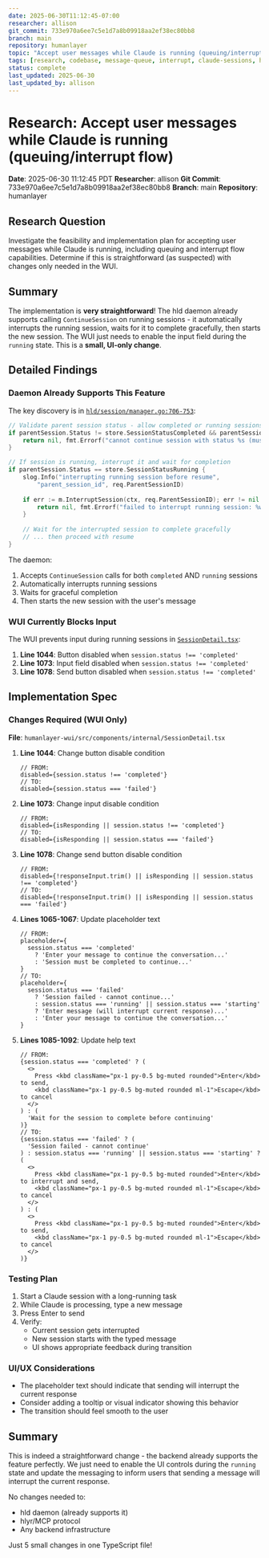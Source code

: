 ```yaml
---
date: 2025-06-30T11:12:45-07:00
researcher: allison
git_commit: 733e970a6ee7c5e1d7a8b09918aa2ef38ec80bb8
branch: main
repository: humanlayer
topic: "Accept user messages while Claude is running (queuing/interrupt flow)"
tags: [research, codebase, message-queue, interrupt, claude-sessions, hld, wui, architecture]
status: complete
last_updated: 2025-06-30
last_updated_by: allison
---
```


# Research: Accept user messages while Claude is running (queuing/interrupt flow)

**Date**: 2025-06-30 11:12:45 PDT
**Researcher**: allison
**Git Commit**: 733e970a6ee7c5e1d7a8b09918aa2ef38ec80bb8
**Branch**: main
**Repository**: humanlayer

## Research Question
Investigate the feasibility and implementation plan for accepting user messages while Claude is running, including queuing and interrupt flow capabilities. Determine if this is straightforward (as suspected) with changes only needed in the WUI.

## Summary
The implementation is **very straightforward**! The hld daemon already supports calling `ContinueSession` on running sessions - it automatically interrupts the running session, waits for it to complete gracefully, then starts the new session. The WUI just needs to enable the input field during the `running` state. This is a **small, UI-only change**.

## Detailed Findings

### Daemon Already Supports This Feature

The key discovery is in [`hld/session/manager.go:706-753`](https://github.com/HumanLayerInc/humanlayer/blob/733e970a6ee7c5e1d7a8b09918aa2ef38ec80bb8/hld/session/manager.go#L706-L753):

```go
// Validate parent session status - allow completed or running sessions
if parentSession.Status != store.SessionStatusCompleted && parentSession.Status != store.SessionStatusRunning {
    return nil, fmt.Errorf("cannot continue session with status %s (must be completed or running)", parentSession.Status)
}

// If session is running, interrupt it and wait for completion
if parentSession.Status == store.SessionStatusRunning {
    slog.Info("interrupting running session before resume",
        "parent_session_id", req.ParentSessionID)
    
    if err := m.InterruptSession(ctx, req.ParentSessionID); err != nil {
        return nil, fmt.Errorf("failed to interrupt running session: %w", err)
    }
    
    // Wait for the interrupted session to complete gracefully
    // ... then proceed with resume
}
```

The daemon:
1. Accepts `ContinueSession` calls for both `completed` AND `running` sessions
2. Automatically interrupts running sessions
3. Waits for graceful completion
4. Then starts the new session with the user's message

### WUI Currently Blocks Input

The WUI prevents input during running sessions in [`SessionDetail.tsx`](https://github.com/HumanLayerInc/humanlayer/blob/733e970a6ee7c5e1d7a8b09918aa2ef38ec80bb8/humanlayer-wui/src/components/internal/SessionDetail.tsx):

1. **Line 1044**: Button disabled when `session.status !== 'completed'`
2. **Line 1073**: Input field disabled when `session.status !== 'completed'`
3. **Line 1078**: Send button disabled when `session.status !== 'completed'`

## Implementation Spec

### Changes Required (WUI Only)

**File**: `humanlayer-wui/src/components/internal/SessionDetail.tsx`

1. **Line 1044**: Change button disable condition
   ```tsx
   // FROM:
   disabled={session.status !== 'completed'}
   // TO:
   disabled={session.status === 'failed'}
   ```

2. **Line 1073**: Change input disable condition
   ```tsx
   // FROM:
   disabled={isResponding || session.status !== 'completed'}
   // TO:
   disabled={isResponding || session.status === 'failed'}
   ```

3. **Line 1078**: Change send button disable condition
   ```tsx
   // FROM:
   disabled={!responseInput.trim() || isResponding || session.status !== 'completed'}
   // TO:
   disabled={!responseInput.trim() || isResponding || session.status === 'failed'}
   ```

4. **Lines 1065-1067**: Update placeholder text
   ```tsx
   // FROM:
   placeholder={
     session.status === 'completed'
       ? 'Enter your message to continue the conversation...'
       : 'Session must be completed to continue...'
   }
   // TO:
   placeholder={
     session.status === 'failed'
       ? 'Session failed - cannot continue...'
       : session.status === 'running' || session.status === 'starting'
       ? 'Enter message (will interrupt current response)...'
       : 'Enter your message to continue the conversation...'
   }
   ```

5. **Lines 1085-1092**: Update help text
   ```tsx
   // FROM:
   {session.status === 'completed' ? (
     <>
       Press <kbd className="px-1 py-0.5 bg-muted rounded">Enter</kbd> to send,
       <kbd className="px-1 py-0.5 bg-muted rounded ml-1">Escape</kbd> to cancel
     </>
   ) : (
     'Wait for the session to complete before continuing'
   )}
   // TO:
   {session.status === 'failed' ? (
     'Session failed - cannot continue'
   ) : session.status === 'running' || session.status === 'starting' ? (
     <>
       Press <kbd className="px-1 py-0.5 bg-muted rounded">Enter</kbd> to interrupt and send,
       <kbd className="px-1 py-0.5 bg-muted rounded ml-1">Escape</kbd> to cancel
     </>
   ) : (
     <>
       Press <kbd className="px-1 py-0.5 bg-muted rounded">Enter</kbd> to send,
       <kbd className="px-1 py-0.5 bg-muted rounded ml-1">Escape</kbd> to cancel
     </>
   )}
   ```

### Testing Plan

1. Start a Claude session with a long-running task
2. While Claude is processing, type a new message
3. Press Enter to send
4. Verify:
   - Current session gets interrupted
   - New session starts with the typed message
   - UI shows appropriate feedback during transition

### UI/UX Considerations

- The placeholder text should indicate that sending will interrupt the current response
- Consider adding a tooltip or visual indicator showing this behavior
- The transition should feel smooth to the user

## Summary

This is indeed a straightforward change - the backend already supports the feature perfectly. We just need to enable the UI controls during the `running` state and update the messaging to inform users that sending a message will interrupt the current response.

No changes needed to:
- hld daemon (already supports it)
- hlyr/MCP protocol
- Any backend infrastructure

Just 5 small changes in one TypeScript file!
